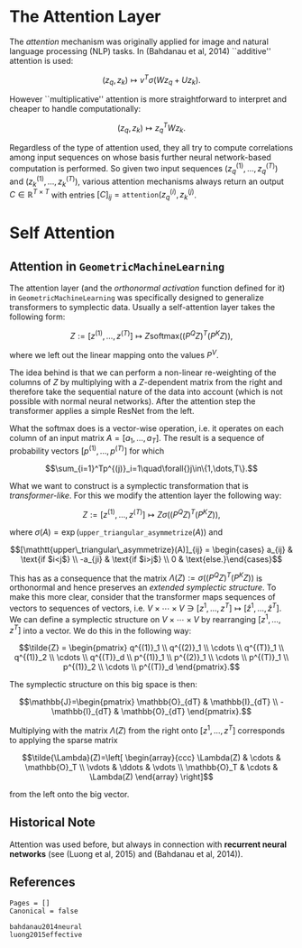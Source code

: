 # The Attention Layer

The *attention* mechanism was originally applied for image and natural language processing (NLP) tasks. In (Bahdanau et al, 2014) ``additive'' attention is used: 

```math
(z_q, z_k) \mapsto v^T\sigma(Wz_q + Uz_k).
```

However ``multiplicative'' attention is more straightforward to interpret and cheaper to handle computationally: 

```math
(z_q, z_k) \mapsto z_q^TWz_k.
```

Regardless of the type of attention used, they all try to compute correlations among input sequences on whose basis further neural network-based computation is performed. So given two input sequences $(z_q^{(1)}, \ldots, z_q^{(T)})$ and $(z_k^{(1)}, \ldots, z_k^{(T)})$, various attention mechanisms always return an output $C\in\mathbb{R}^{T\times{}T}$ with entries $[C]_{ij} = \mathtt{attention}(z_q^{(i)}, z_k^{(j)}$.

# Self Attention 




## Attention in `GeometricMachineLearning`

The attention layer (and the *orthonormal activation* function defined for it) in `GeometricMachineLearning` was specifically designed to generalize transformers to symplectic data. 
Usually a self-attention layer takes the following form: 

```math
Z := [z^{(1)}, \ldots, z^{(T)}] \mapsto Z\mathrm{softmax}((P^QZ)^T(P^KZ)),
```
where we left out the linear mapping onto the values $P^V$. 

The idea behind is that we can perform a non-linear re-weighting of the columns of $Z$ by multiplying with a $Z$-dependent matrix from the right and therefore take the sequential nature of the data into account (which is not possible with normal neural networks). After the attention step the transformer applies a simple ResNet from the left.

What the softmax does is a vector-wise operation, i.e. it operates on each column of an input matrix $A = [a_1, \ldots, a_T]$. The result is a sequence of probability vectors $[p^{(1)}, \ldots, p^{(T)}]$ for which 

```math
\sum_{i=1}^Tp^{(j)}_i=1\quad\forall{}j\in\{1,\dots,T\}.
```

What we want to construct is a symplectic transformation that is *transformer-like*. For this we modify the attention layer the following way: 

```math 
Z := [z^{(1)}, \ldots, z^{(T)}] \mapsto Z\sigma((P^QZ)^T(P^KZ)),
```
where $\sigma(A)=\exp(\mathtt{upper\_triangular{\_asymmetrize}}(A))$ and 

```math
[\mathtt{upper\_triangular\_asymmetrize}(A)]_{ij} = \begin{cases} a_{ij} & \text{if $i<j$}  \\ -a_{ji} & \text{if $i>j$} \\ 0 & \text{else.}\end{cases}
```

This has as a consequence that the matrix $\Lambda(Z) := \sigma((P^QZ)^T(P^KZ))$ is orthonormal and hence preserves an *extended symplectic structure*. To make this more clear, consider that the transformer maps sequences of vectors to sequences of vectors, i.e. $V\times\cdots\times{}V \ni [z^1, \ldots, z^T] \mapsto [\hat{z}^1, \ldots, \hat{z}^T]$. We can define a symplectic structure on $V\times\cdots\times{}V$ by rearranging $[z^1, \ldots, z^T]$ into a vector. We do this in the following way: 

```math
\tilde{Z} = \begin{pmatrix} q^{(1)}_1 \\ q^{(2)}_1 \\ \cdots \\ q^{(T)}_1 \\ q^{(1)}_2 \\ \cdots \\ q^{(T)}_d \\ p^{(1)}_1 \\ p^{(2)}_1 \\ \cdots \\ p^{(T)}_1 \\ p^{(1)}_2 \\ \cdots \\ p^{(T)}_d \end{pmatrix}.
```

The symplectic structure on this big space is then: 

```math
\mathbb{J}=\begin{pmatrix}
    \mathbb{O}_{dT} & \mathbb{I}_{dT} \\
    -\mathbb{I}_{dT} & \mathbb{O}_{dT}
\end{pmatrix}.
```

Multiplying with the matrix $\Lambda(Z)$ from the right onto $[z^1, \ldots, z^T]$ corresponds to applying the sparse matrix 

```math
\tilde{\Lambda}(Z)=\left[
\begin{array}{ccc}
   \Lambda(Z) & \cdots & \mathbb{O}_T \\
   \vdots & \ddots & \vdots \\
   \mathbb{O}_T & \cdots & \Lambda(Z) 
   \end{array}
\right]
```

from the left onto the big vector. 


## Historical Note 

Attention was used before, but always in connection with **recurrent neural networks** (see (Luong et al, 2015) and (Bahdanau et al, 2014)). 


## References 

```@bibliography
Pages = []
Canonical = false 

bahdanau2014neural
luong2015effective
```